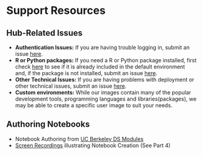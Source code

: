 # Support Resources

## Hub-Related Issues

- **Authentication Issues:** If you are having trouble logging in, submit an issue [here](https://github.com/cal-icor/cal-icor-hubs/issues/new?template=BLANK_ISSUE).
- **R or Python packages:** If you need a R or Python package installed, first check [here](user_environments.md) to see if it is already included in the default environment and, if the package is not installed, submit an issue [here](https://github.com/cal-icor/base-user-image/issues).
- **Other Technical Issues:** If you are having problems with deployment or other technical issues, submit an issue [here](https://github.com/cal-icor/cal-icor-hubs/issues/new/choose).
- **Custom environments:** While our images contain many of the popular development tools, programming languages and libraries(packages), we may be able to create a specific user image to suit your needs.
  
## Authoring Notebooks

- Notebook Authoring from [UC Berkeley DS Modules](htps://ds-modules.github.io/curriculum-guide/technology/pedagogy-and-technology/notebook-zero.html)
- [Screen Recordings](https://www.data8.org/zero-to-data-8/authoring/authoring_screen_recordings.html) illustrating Notebook Creation (See Part 4)
